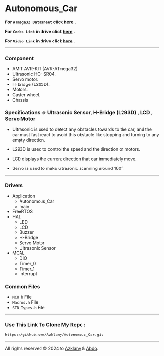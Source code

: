 # Autonomous_Car
**For `ATmega32 Datasheet` click [here](https://pdf1.alldatasheet.com/datasheet-pdf/view/77378/ATMEL/ATMEGA32.html) .**

**For `Codes Link` in drive click [here](https://drive.google.com/drive/folders/1PElyw5Zpfie02ob1f3pAfgriC47IlpKx?usp=drive_link) .**

**For `Video Link` in drive click [here](https://drive.google.com/drive/folders/1-vLx3IUDkNg6pl5HG_9tUQvENXiMQRz7?usp=drive_link) .**
<hr>

### Component
- AMIT AVR-KIT (AVR-ATmega32)
- Ultrasonic HC- SR04.
- Servo motor.
- H-Bridge (L293D).
- Motors.
- Caster wheel.
- Chassis

### Specifications => Ultrasonic Sensor, H-Bridge (L293D) , LCD , Servo Motor 
- Ultrasonic is used to detect any obstacles towards to the car, and
the car must fast react to avoid this obstacle like stopping and
turning to any empty direction.

- L293D is used to control the speed and the direction of motors.

- LCD displays the current direction that car immediately move.

- Servo is used to make ultrasonic scanning around 180°.


 <hr>

### Drivers
- Application
  - Autonomous_Car
  - main
- FreeRTOS 
- HAL
  - LED
  - LCD
  - Buzzer
  - H-Bridge
  - Servo Motor
  - Ultrasonic Sensor
- MCAL
  - DIO
  - Timer_0
  - Timer_1
  - Interrupt

### Common Files
- `MCU.h` File
- `Macros.h` File
- `STD_Types.h` File

<hr>

### Use This Link To Clone My Repo :
   ```
  https://github.com/Azklany/Autonomous_Car.git
  ```
<hr>

All rights reserved © 2024 to [Azklany](https://github.com/Azklany) & [Abdo](https://github.com/AbdulrahmanElanani).
